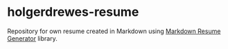 # holgerdrewes-resume

Repository for own resume created in Markdown using [Markdown Resume Generator](https://github.com/there4/markdown-resume) library.
